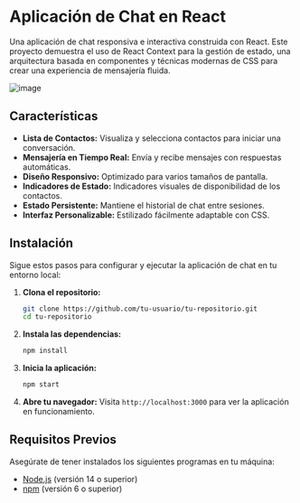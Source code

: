 # Aplicación de Chat en React

Una aplicación de chat responsiva e interactiva construida con React. Este proyecto demuestra el uso de React Context para la gestión de estado, una arquitectura basada en componentes y técnicas modernas de CSS para crear una experiencia de mensajería fluida.

![image](https://github.com/user-attachments/assets/05dd6fa4-7830-4b9c-803d-40356bf0fdea)

## Características

- **Lista de Contactos:** Visualiza y selecciona contactos para iniciar una conversación.
- **Mensajería en Tiempo Real:** Envía y recibe mensajes con respuestas automáticas.
- **Diseño Responsivo:** Optimizado para varios tamaños de pantalla.
- **Indicadores de Estado:** Indicadores visuales de disponibilidad de los contactos.
- **Estado Persistente:** Mantiene el historial de chat entre sesiones.
- **Interfaz Personalizable:** Estilizado fácilmente adaptable con CSS.

## Instalación

Sigue estos pasos para configurar y ejecutar la aplicación de chat en tu entorno local:

1. **Clona el repositorio:**
    ```bash
    git clone https://github.com/tu-usuario/tu-repositorio.git
    cd tu-repositorio
    ```

2. **Instala las dependencias:**
    ```bash
    npm install
    ```

3. **Inicia la aplicación:**
    ```bash
    npm start
    ```

4. **Abre tu navegador:**
    Visita `http://localhost:3000` para ver la aplicación en funcionamiento.

## Requisitos Previos

Asegúrate de tener instalados los siguientes programas en tu máquina:

- [Node.js](https://nodejs.org/) (versión 14 o superior)
- [npm](https://www.npmjs.com/) (versión 6 o superior)


